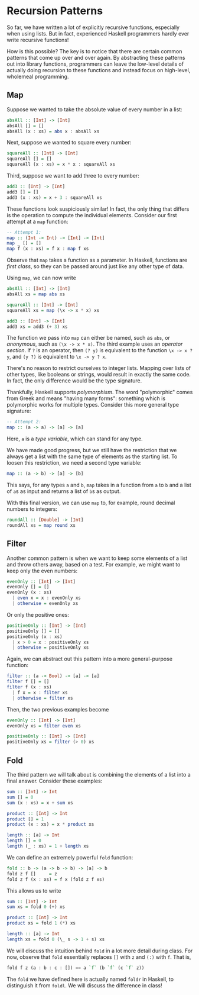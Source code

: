 # Recursion Patterns

So far, we have written a lot of explicitly recursive functions, especially when using lists. But in fact, experienced Haskell programmers hardly ever write recursive functions!

How is this possible? The key is to notice that there are certain common patterns that come up over and over again. By abstracting these patterns out into library functions, programmers can leave the low-level details of actually doing recursion to these functions and instead focus on high-level, wholemeal programming.

## Map

Suppose we wanted to take the absolute value of every number in a list:

```Haskell
absAll :: [Int] -> [Int]
absAll [] = []
absAll (x : xs) = abs x : absAll xs
```

Next, suppose we wanted to square every number:

```Haskell
squareAll :: [Int] -> [Int]
squareAll [] = []
squareAll (x : xs) = x * x : squareAll xs
```

Third, suppose we want to add three to every number:

```Haskell
add3 :: [Int] -> [Int]
add3 [] = []
add3 (x : xs) = x + 3 : squareAll xs
```

These functions look suspiciously similar! In fact, the only thing that differs is the operation to compute the individual elements. Consider our first attempt at a `map` function:

```Haskell
-- Attempt 1: 
map :: (Int -> Int) -> [Int] -> [Int]
map _ [] = []
map f (x : xs) = f x : map f xs
```

Observe that `map` takes a function as a parameter. In Haskell, functions are _first class_, so they can be passed around just like any other type of data.

Using `map`, we can now write

```Haskell
absAll :: [Int] -> [Int]
absAll xs = map abs xs

squareAll :: [Int] -> [Int]
squareAll xs = map (\x -> x * x) xs

add3 :: [Int] -> [Int]
add3 xs = add3 (+ 3) xs
```

The function we pass into `map` can either be named, such as `abs`, or _anonymous_, such as `(\x -> x * x)`. 
The third example uses an _operator section_. If `?` is an operator, then `(? y)` is equivalent to the function `\x -> x ? y`, and `(y ?)` is equivalent to `\x -> y ? x`.

There's no reason to restrict ourselves to integer lists. Mapping over lists of other types, like booleans or strings, would result in exactly the same code. In fact, the only difference would be the type signature. 

Thankfully, Haskell supports _polymorphism_. The word "polymorphic" comes from Greek and means "having many forms": something which is polymorphic works for multiple types. Consider this more general type signature:

```Haskell
-- Attempt 2: 
map :: (a -> a) -> [a] -> [a]
```

Here, `a` is a _type variable_, which can stand for any type.

We have made good progress, but we still have the restriction that we always get a list with the same type of elements as the starting list. To loosen this restriction, we need a second type variable:

```Haskell
map :: (a -> b) -> [a] -> [b]
```

This says, for any types `a` and `b`, `map` takes in a function from `a` to `b` and a list of `a`s as input and returns a list of `b`s as output. 

With this final version, we can use `map` to, for example, round decimal numbers to integers:

```Haskell
roundAll :: [Double] -> [Int]
roundAll xs = map round xs
```

## Filter

Another common pattern is when we want to keep some elements of a list and throw others away, based on a test. For example, we might want to keep only the even numbers:

```Haskell
evenOnly :: [Int] -> [Int]
evenOnly [] = []
evenOnly (x : xs)
  | even x = x : evenOnly xs
  | otherwise = evenOnly xs
```

Or only the positive ones:

```Haskell
positiveOnly :: [Int] -> [Int]
positiveOnly [] = []
positiveOnly (x : xs)
  | x > 0 = x : positiveOnly xs
  | otherwise = positiveOnly xs
```

Again, we can abstract out this pattern into a more general-purpose function:

```Haskell
filter :: (a -> Bool) -> [a] -> [a]
filter f [] = []
filter f (x : xs)
  | f x = x : filter xs
  | otherwise = filter xs
```

Then, the two previous examples become

```Haskell
evenOnly :: [Int] -> [Int]
evenOnly xs = filter even xs

positiveOnly :: [Int] -> [Int]
positiveOnly xs = filter (> 0) xs
```

## Fold

The third pattern we will talk about is combining the elements of a list into a final answer. Consider these examples:

```Haskell
sum :: [Int] -> Int
sum [] = 0
sum (x : xs) = x + sum xs

product :: [Int] -> Int
product [] = 1
product (x : xs) = x * product xs

length :: [a] -> Int
length [] = 0
length (_ : xs) = 1 + length xs
```

We can define an extremely powerful `fold` function: 

```Haskell
fold :: b -> (a -> b -> b) -> [a] -> b
fold z f []     = z
fold z f (x : xs) = f x (fold z f xs)
```

This allows us to write

```Haskell
sum :: [Int] -> Int
sum xs = fold 0 (+) xs

product :: [Int] -> Int
product xs = fold 1 (*) xs

length :: [a] -> Int
length xs = fold 0 (\_ s -> 1 + s) xs
```

We will discuss the intuition behind `fold` in a lot more detail during class. For now, observe that `fold` essentially replaces `[]` with `z` and `(:)` with `f`. That is,

```Haskell
fold f z (a : b : c : []) == a `f` (b `f` (c `f` z))
```

The `fold` we have defined here is actually named `foldr` in Haskell, to distinguish it from `foldl`. We will discuss the difference in class!

